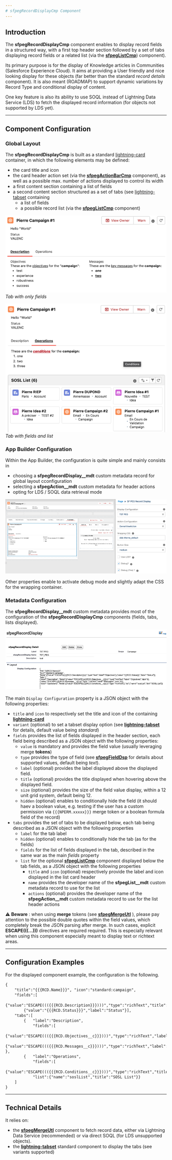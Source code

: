 ```yaml
---
# sfpegRecordDisplayCmp Component
---
```


## Introduction

The **sfpegRecordDisplayCmp** component enables to display record fields in a structured way, with
a first top header section followed by a set of tabs displaying record fields or a related list
(via the **[sfpegListCmp](/help/sfpegListCmp.md)**) component).

Its primary purpose is for the display of Knowledge articles in Communities (Salesforce Experience Cloud).
It aims at providing a User friendly and nice looking display for these objects (far better than the standard
_record details_ component). It is also meant (ROADMAP) to support dynamic variations by Record Type and 
conditional display of content.

One key feature is also its ability to use SOQL instead of Lightning Data Service (LDS) to fetch the displayed
record information (for objects not supported by LDS yet).

---

## Component Configuration

### Global Layout

The **sfpegRecordDisplayCmp** is built as a standard [lightning-card](https://developer.salesforce.com/docs/component-library/bundle/lightning-card/documentation) container, in which the following elements may be 
defined:
* the card title and icon
* the card header action set (via the **[sfpegActionBarCmp](/help/sfpegActionBarCmp.md)** component),
as well as a possible max. number of actions displayed to control its width
* a first content section containing a list of fields
* a second content section structured as a set of tabs (see [lightning-tabset](https://developer.salesforce.com/docs/component-library/bundle/lightning-tabset/documentation) containing
    * a list of fields
    * a possible record list (via the **[sfpegListCmp](/help/sfpegCardCmp.md)** component)

![Record Display Example](/media/sfpegRecordDisplay.png)<br/>
_Tab with only fields_

![Record Display Example with sub-list](/media/sfpegRecordDisplayList.png)<br/>
_Tab with fields and list_


### App Builder Configuration

Within the App Builder, the configuration is quite simple and mainly consists in
* choosing a **sfpegRecordDisplay__mdt** custom metadata record for global layout cconfiguration
* selecting a **sfpegAction__mdt** custom metadata for header actions
* opting for LDS / SOQL data retrieval mode

![Record Display Configuration](/media/sfpegRecordDisplayConfig.png)

Other properties enable to activate debug mode and slightly adapt the CSS for the wrapping container.


### Metadata Configuration

The **sfpegRecordDisplay__mdt** custom metadata provides most of the configuration of the
**sfpegRecordDisplayCmp** components (fields, tabs, lists displayed). 

![Record Display Configuration Metadata](/media/sfpegRecordDisplayConfigMeta.png)

The main `Display Configuration` property is a JSON object with the following properties:
* `title` and `icon` to respectively set the title and icon of the containing **[lightning-card](https://developer.salesforce.com/docs/component-library/bundle/lightning-card/documentation)**
* `variant` (optional) to set a tabset display option (see **[lightning-tabset](https://developer.salesforce.com/docs/component-library/bundle/lightning-tabset/documentation)** for details, default value being _standard_)
* `fields` provides the list of fields displayed in the header section, each field being described as a JSON object with the following properties:
    * `value` is mandatory and provides the field value (usually leveraging merge **tokens**)
    * `type` provides the type of field (see **[sfpegFieldDsp](/help/sfpegFieldDsp.md)** for details about supported values, default being _text_).
    * `label` (optional) provides the label displayed above the displayed field.
    * `title` (optional) provides the title displayed when hovering above the displayed field.
    * `size` (optional) provides the size of the field value display, within a 12 unit grid system, default being 12.
    * `hidden` (optional) enables to conditionally hide the field (it should haev a boolean value, e.g. testing if the
    user has a custom permission via `{{{NPERM.xxxxx}}}` merge token or a boolean formula field of the record)
* `tabs` provides the set of tabs to be displayed below, each tab being described as a JSON object with the following properties
    * `label` for the tab label
    * `hidden` (optional)  enables to conditionally hide the tab (as for the fields)
    * `fields` for the list of fields displayed in the tab, described in the same war as the main _fields_ property
    * `list` for the optional **[sfpegListCmp](/help/sfpegListCmp.md)** component displayed below the tab fields, as a JSON object with the following properties
        * `title` and `icon` (optional) respectively provide the label and icon displayed in the list card header
        * `name` provides the developer name of the **sfpegList__mdt** custom metadata record to use for the list
        * `actions` (optional) provides the developer name of the **sfpegAction__mdt** custom metadata record to use for the list header actions

⚠️ **Beware** : when using **merge** tokens (see **[sfpegMergeUtl](/help/sfpegMergeUtl.md)** ),
please pay attention to the possible double quotes within the field values, which completely break the JSON parsing after merge.
In such cases, explicit **ESCAPE(((...)))** directives are required required. This is especially relevant 
when using this component especially meant to display text or richtext areas.



---

## Configuration Examples

For the displayed component example, the configuration is the following.
```
{
    "title":"{{{RCD.Name}}}", "icon":"standard:campaign",
    "fields":[
        {"value":"ESCAPE((({{{RCD.Description}}})))","type":"richText","title":"Objectives"},
        {"value":"{{{RCD.Status}}}","label":"Status"}],
    "tabs":[
        {   "label":"Description",
            "fields":[
                {"value":"ESCAPE((({{{RCD.Objectives__c}}})))","type":"richText","label":"Objectives","size":6},
                {"value":"ESCAPE((({{{RCD.Messages__c}}})))","type":"richText","label":"Messages","size":6}] },
        {   "label":"Operations",
            "fields":[
                {"value":"ESCAPE((({{{RCD.Conditions__c}}})))","type":"richText","title":"Conditions"}],
            "list":{"name":"soslList","title":"SOSL List"}}
    ]
}
```

---

## Technical Details

It relies on:
* the **[sfpegMergeUtl](/help/sfpegMergeUtl.md)** component to fetch record data, either
via Lightning Data Service (recommended) or via direct SOQL (for LDS unsupported objects).
* the **[lightning-tabset](https://developer.salesforce.com/docs/component-library/bundle/lightning-tabset/documentation)** standard component to display the tabs (see variants supported)
